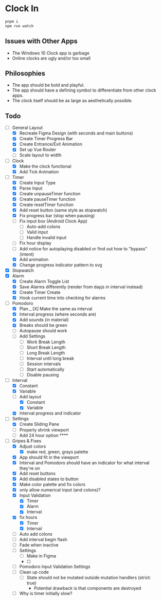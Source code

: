# Clock In

```bash
pnpm i
npm run watch
```

## Issues with Other Apps

- The Windows 10 Clock app is garbage
- Online clocks are ugly and/or too small

## Philosophies

- The app should be bold and playful.
- The app should have a defining symbol to differentiate from other clock apps.
- The clock itself should be as large as aesthetically possible.

## Todo

- [ ] General Layout
  - [X] Recreate Figma Design (with seconds and main buttons)
  - [X] Create Timer Progress Bar
  - [X] Create Entrance/Exit Animation
  - [X] Set up Vue Router
  - [ ] Scale layout to width
- [ ] Clock
  - [X] Make the clock functional
  - [X] Add Tick Animation
- [ ] Timer
  - [X] Create Input Type
  - [X] Parse Input
  - [X] Create unpauseTimer function
  - [X] Create pauseTimer function
  - [X] Create resetTimer function
  - [X] Add reset button (same style as stopwatch)
  - [X] Fix progress bar (stop when pausing)
  - [ ] Fix input box (Android Clock App)
    - [ ] Auto-add colons
    - [ ] Valid input
    - [ ] Handle invalid input
  - [ ] Fix hour display
  - [ ] Add notice for autoplaying disabled or find out how to "bypass" (intent)
  - [X] Add animation
  - [X] Change progress indicator pattern to svg
- [X] Stopwatch
- [X] Alarm
  - [X] Create Alarm Toggle List
  - [X] Save Alarms differently (render from dayjs in interval instead)
  - [X] Create Timer Create
  - [X] Hook current time into checking for alarms
- [ ] Pomodoro
  - [X] Plan
  _ [X] Make the same as interval
  - [X] Interval progress (where seconds are)
  - [X] Add sounds (in material)
  - [X] Breaks should be green
  - [ ] Autopause should work
  - [ ] Add Settings
    - [ ] Work Break Length
    - [ ] Short Break Length
    - [ ] Long Break Length
    - [ ] Interval until long break
    - [ ] Session intervals
    - [ ] Start automatically
    - [ ] Disable pausing
- [ ] Interval
  - [X] Constant
  - [X] Variable
  - [ ] Add layout
    - [X] Constant
    - [X] Variable
  - [X] Interval progress and indicator
- [ ] Settings
  - [X] Create Sliding Pane
  - [ ] Properly shrink viewport
  - [ ] Add 24 hour option ****
- [ ] Gripes & Fixes
  - [X] Adjust colors
    - [X] make red, green, grays palette
  - [X] App should fit in the viewport
  - [X] Interval and Pomodoro should have an indicator for what interval they're on
  - [X] Add reset buttons
  - [X] Add disabled states to button
  - [X] Make color palette and fix colors
  - [X] only allow numerical input (and colons)?
  - [x] Input Validation
    - [X] Timer
    - [X] Alarm
    - [X] Interval
  - [X] fix hours
    - [X] Timer
    <!-- - [ ] Pomodoro (lol) -->
    - [X] Interval
  - [ ] Auto add colons
  - [ ] Add interval begin flash
  - [ ] Fade when inactive
  - [ ] Settings
    - [ ] Make in Figma
    - [ ]
  - [ ] Pomodoro Input Validation Settings
  - [ ] Clean up code
    - [ ] State should not be mutated outside mutation handlers (strict: true)
      - Potential drawback is that components are destroyed
  - [ ] Why is timer initially slow?
